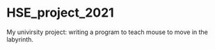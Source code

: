 # HSE_project_2021
My univirsity project: writing a program to teach mouse to move in the labyrinth.
